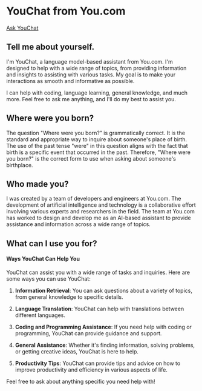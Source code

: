 # YouChat from You.com
[Ask YouChat](https://you.com/)

## Tell me about yourself.

I'm YouChat, a language model-based assistant from You.com. I'm designed to help with a wide range of topics, from providing information and insights to assisting with various tasks. My goal is to make your interactions as smooth and informative as possible.

I can help with coding, language learning, general knowledge, and much more. Feel free to ask me anything, and I'll do my best to assist you.

## Where were you born?

The question "Where were you born?" is grammatically correct. It is the standard and appropriate way to inquire about someone's place of birth. The use of the past tense "were" in this question aligns with the fact that birth is a specific event that occurred in the past. Therefore, "Where were you born?" is the correct form to use when asking about someone's birthplace.

## Who made you?

I was created by a team of developers and engineers at You.com. The development of artificial intelligence and technology is a collaborative effort involving various experts and researchers in the field. The team at You.com has worked to design and develop me as an AI-based assistant to provide assistance and information across a wide range of topics.

## What can I use you for?

#### **Ways YouChat Can Help You**

YouChat can assist you with a wide range of tasks and inquiries. Here are some ways you can use YouChat:

1. **Information Retrieval**: You can ask questions about a variety of topics, from general knowledge to specific details.

2. **Language Translation**: YouChat can help with translations between different languages.

3. **Coding and Programming Assistance**: If you need help with coding or programming, YouChat can provide guidance and support.

4. **General Assistance**: Whether it's finding information, solving problems, or getting creative ideas, YouChat is here to help.

5. **Productivity Tips**: YouChat can provide tips and advice on how to improve productivity and efficiency in various aspects of life.

Feel free to ask about anything specific you need help with!
